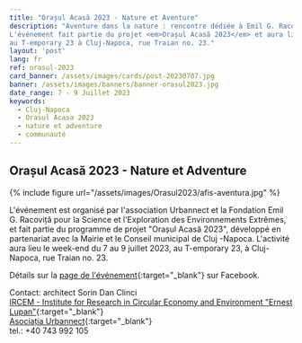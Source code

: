 ```yaml
---
title: "Orașul Acasă 2023 - Nature et Aventure"
description: "Aventure dans la nature : rencontre dédiée à Emil G. Racoviță.
L'événement fait partie du projet <em>Orașul Acasă 2023</em> et aura lieu
au T-emporary 23 à Cluj-Napoca, rue Traian no. 23."
layout: 'post'
lang: fr
ref: orasul-2023
card_banner: /assets/images/cards/post-20230707.jpg
banner: /assets/images/banners/banner-orasul2023.jpg
date_range: 7 - 9 Juillet 2023
keywords:
  - Cluj-Napoca
  - Orasul Acasa 2023
  - nature et adventure
  - communauté
---
```


## Orașul Acasă 2023 - Nature et Adventure

{% include figure url="/assets/images/Orasul2023/afis-aventura.jpg" %}

L'événement est organisé par l'association Urbannect et la Fondation Emil G. Racoviță pour la Science et l'Exploration des Environnements Extrêmes, et fait partie du programme de projet "Orașul Acasă 2023", développé en partenariat avec la Mairie et le Conseil municipal de Cluj -Napoca. L'activité aura lieu le week-end du 7 au 9 juillet 2023, au T-emporary 23, à Cluj-Napoca, rue Traian no. 23.

Détails sur la [page de l'événement](https://fb.me/e/2AWuSSXuE){:target="_blank"} sur Facebook.

Contact: architect Sorin Dan Clinci \
[IRCEM - Institute for Research in Circular Economy and Environment "Ernest Lupan"](http://www.ircem.ro/home-2){:target="_blank"} \
[Asociația Urbannect](https://www.facebook.com/urbannect){:target="_blank"} \
tel.: +40 743 992 105
